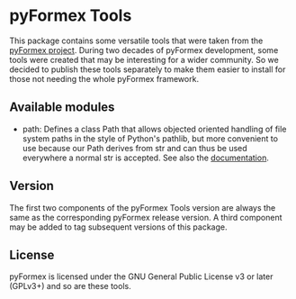 # pyFormex Tools

This package contains some versatile tools that were taken from the
[pyFormex project](https://pyformex.org).
During two decades of pyFormex development, some tools were created that may
be interesting for a wider community. So we decided to publish these tools
separately to make them easier to install for those not needing the whole
pyFormex framework.

## Available modules

  * path: Defines a class Path that allows objected oriented handling of
          file system paths in the style of Python's pathlib, but more
		  convenient to use because our Path derives from str and can thus
		  be used everywhere a normal str is accepted.
          See also the [documentation](https://www.nongnu.org/pyformex/doc-3.0/ref/path.html#module-path).


## Version

  The first two components of the pyFormex Tools version are always the same as
  the corresponding pyFormex release version. A third component may be added
  to tag subsequent versions of this package.


## License

  pyFormex is licensed under the GNU General Public License v3 or later (GPLv3+)
  and so are these tools.
